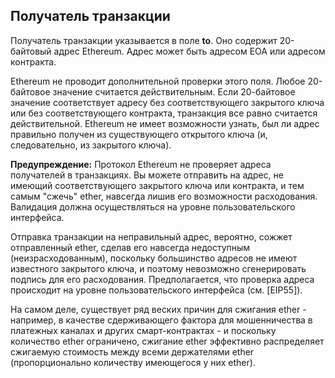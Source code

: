 ## Получатель транзакции

Получатель транзакции указывается в поле __to__. Оно содержит 20-байтовый адрес Ethereum. Адрес может быть адресом EOA или адресом контракта.

Ethereum не проводит дополнительной проверки этого поля. Любое 20-байтовое значение считается действительным. Если 20-байтовое значение соответствует адресу без соответствующего закрытого ключа или без соответствующего контракта, транзакция все равно считается действительной. Ethereum не имеет возможности узнать, был ли адрес правильно получен из существующего открытого ключа (и, следовательно, из закрытого ключа).

__Предупреждение:__ Протокол Ethereum не проверяет адреса получателей в транзакциях. Вы можете отправить на адрес, не имеющий соответствующего закрытого ключа или контракта, и тем самым "сжечь" ether, навсегда лишив его возможности расходования. Валидация должна осуществляться на уровне пользовательского интерфейса.

Отправка транзакции на неправильный адрес, вероятно, сожжет отправленный ether, сделав его навсегда недоступным (неизрасходованным), поскольку большинство адресов не имеют известного закрытого ключа, и поэтому невозможно сгенерировать подпись для его расходования. Предполагается, что проверка адреса происходит на уровне пользовательского интерфейса (см. [EIP55]). 

На самом деле, существует ряд веских причин для сжигания ether - например, в качестве сдерживающего фактора для мошенничества в платежных каналах и других смарт-контрактах - и поскольку количество ether ограничено, сжигание ether эффективно распределяет сжигаемую стоимость между всеми держателями ether (пропорционально количеству имеющегося у них ether).
